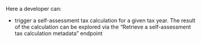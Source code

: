 Here a developer can:
- trigger a self-assessment tax calculation for a given tax year. The result of the calculation can be explored via the “Retrieve a self-assessment tax calculation metadata” endpoint